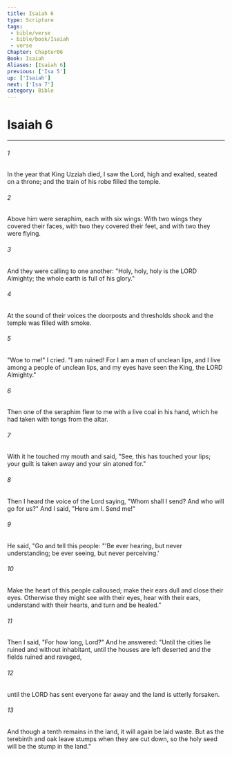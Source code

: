 ```yaml
---
title: Isaiah 6
type: Scripture
tags:
 - bible/verse
 - bible/book/Isaiah
 - verse
Chapter: Chapter06
Book: Isaiah
Aliases: [Isaiah 6]
previous: ['Isa 5']
up: ['Isaiah']
next: ['Isa 7']
category: Bible
---
```

# Isaiah 6

***


###### 1 
In the year that King Uzziah died, I saw the Lord, high and exalted, seated on a throne; and the train of his robe filled the temple. 

###### 2 
Above him were seraphim, each with six wings: With two wings they covered their faces, with two they covered their feet, and with two they were flying. 

###### 3 
And they were calling to one another: "Holy, holy, holy is the LORD Almighty; the whole earth is full of his glory." 

###### 4 
At the sound of their voices the doorposts and thresholds shook and the temple was filled with smoke. 

###### 5 
"Woe to me!" I cried. "I am ruined! For I am a man of unclean lips, and I live among a people of unclean lips, and my eyes have seen the King, the LORD Almighty." 

###### 6 
Then one of the seraphim flew to me with a live coal in his hand, which he had taken with tongs from the altar. 

###### 7 
With it he touched my mouth and said, "See, this has touched your lips; your guilt is taken away and your sin atoned for." 

###### 8 
Then I heard the voice of the Lord saying, "Whom shall I send? And who will go for us?" And I said, "Here am I. Send me!" 

###### 9 
He said, "Go and tell this people: "'Be ever hearing, but never understanding; be ever seeing, but never perceiving.' 

###### 10 
Make the heart of this people calloused; make their ears dull and close their eyes. Otherwise they might see with their eyes, hear with their ears, understand with their hearts, and turn and be healed." 

###### 11 
Then I said, "For how long, Lord?" And he answered: "Until the cities lie ruined and without inhabitant, until the houses are left deserted and the fields ruined and ravaged, 

###### 12 
until the LORD has sent everyone far away and the land is utterly forsaken. 

###### 13 
And though a tenth remains in the land, it will again be laid waste. But as the terebinth and oak leave stumps when they are cut down, so the holy seed will be the stump in the land." 
